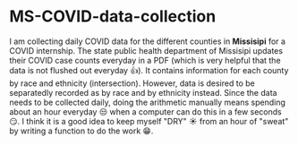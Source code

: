 # MS-COVID-data-collection
I am collecting daily COVID data for the different counties in **Missisipi** for a COVID internship. The state public health department of Missisipi updates their COVID case counts everyday in a PDF (which is very helpful that the data is not flushed out everyday :thumbsup:). It contains information for each county by race and ethnicity (intersection). However, data is desired to be separatedly recorded as by race and by ethnicity instead. Since the data needs to be collected daily, doing the arithmetic manually means spending about an hour everyday :unamused: when a computer can do this in a few seconds :smirk:. I think it is a good idea to keep myself "DRY" :sunny: from an hour of "sweat" by writing a function to do the work :grin:.
